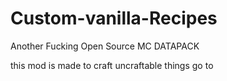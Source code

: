 # Custom-vanilla-Recipes
Another Fucking Open Source
MC DATAPACK

this mod is made to craft uncraftable things go to 
